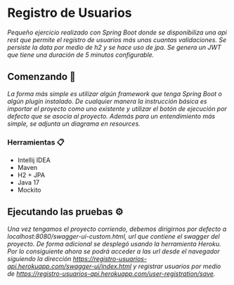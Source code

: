 # Registro de Usuarios

_Pequeño ejercicio realizado con Spring Boot donde se disponibiliza una api rest que permite el registro de usuarios más unas cuantas validaciones. Se persiste la data por medio de h2 y se hace uso de jpa. Se genera un JWT que tiene una duración de 5 minutos configurable._

## Comenzando 🚀

_La forma más simple es utilizar algún framework que tenga Spring Boot o algún plugin instalado. De cualquier manera la instrucción básica es importar el proyecto como uno existente y utilizar el botón de ejecución por defecto que se asocia al proyecto. Además para un entendimiento más simple, se adjunta un diagrama en resources._


### Herramientas 📋

* Intellij IDEA
* Maven
* H2 + JPA
* Java 17
* Mockito

## Ejecutando las pruebas ⚙️

_Una vez tengamos el proyecto corriendo, debemos dirigirnos por defecto a localhost:8080/swagger-ui-custom.html, url que contiene el swagger del proyecto.
De forma adicional se desplegó usando la herramienta Heroku. Por lo consiguiente ahora se podrá acceder a las url desde el navegador siguiendo la dirección https://registro-usuarios-api.herokuapp.com/swagger-ui/index.html y registrar usuarios por medio de https://registro-usuarios-api.herokuapp.com/user-registration/save._

